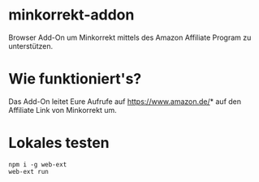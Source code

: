 # minkorrekt-addon
Browser Add-On um Minkorrekt mittels des Amazon Affiliate Program zu unterstützen.

# Wie funktioniert's?
Das Add-On leitet Eure Aufrufe auf https://www.amazon.de/* auf den Affiliate Link
von Minkorrekt um.

# Lokales testen

```
npm i -g web-ext
web-ext run
```
